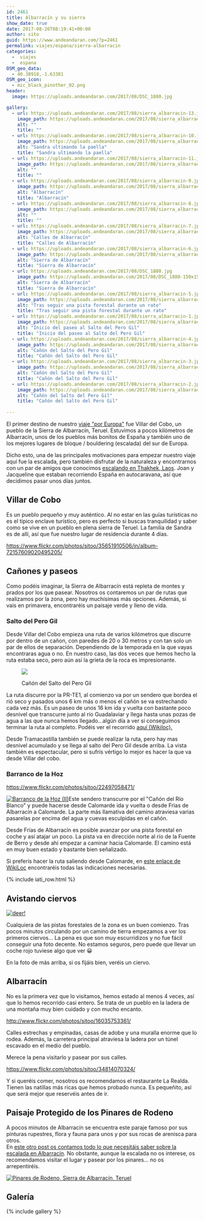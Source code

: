```yaml
---
id: 2461
title: Albarracín y su sierra
show_date: true
date: 2017-08-26T08:19:41+00:00
author: sito
guid: https://www.andeandaran.com/?p=2461
permalink: viajes/espana/sierra-albarracin
categories:
  -  viajes
  -  espana
OSM_geo_data:
  - 40.38918,-1.63381
OSM_geo_icon:
  - mic_black_pinother_02.png
header:
  image: https://uploads.andeandaran.com/2017/08/DSC_1880.jpg

gallery:
  - url: https://uploads.andeandaran.com/2017/08/sierra_albarracin-13.jpg
    image_path: https://uploads.andeandaran.com/2017/08/sierra_albarracin-13-150x150.jpg
    alt: ""
    title: ""
  - url: https://uploads.andeandaran.com/2017/08/sierra_albarracin-10.jpg
    image_path: https://uploads.andeandaran.com/2017/08/sierra_albarracin-10-150x150.jpg
    alt: "Sandra ultimando la paella"
    title: "Sandra ultimando la paella"
  - url: https://uploads.andeandaran.com/2017/08/sierra_albarracin-11.jpg
    image_path: https://uploads.andeandaran.com/2017/08/sierra_albarracin-11-150x150.jpg
    alt: ""
    title: ""
  - url: https://uploads.andeandaran.com/2017/08/sierra_albarracin-9.jpg
    image_path: https://uploads.andeandaran.com/2017/08/sierra_albarracin-9-150x150.jpg
    alt: "Albarracín"
    title: "Albarracín"
  - url: https://uploads.andeandaran.com/2017/08/sierra_albarracin-8.jpg
    image_path: https://uploads.andeandaran.com/2017/08/sierra_albarracin-8-150x150.jpg
    alt: ""
    title: ""
  - url: https://uploads.andeandaran.com/2017/08/sierra_albarracin-7.jpg
    image_path: https://uploads.andeandaran.com/2017/08/sierra_albarracin-7-150x150.jpg
    alt: "Calles de Albarracín"
    title: "Calles de Albarracín"
  - url: https://uploads.andeandaran.com/2017/08/sierra_albarracin-6.jpg
    image_path: https://uploads.andeandaran.com/2017/08/sierra_albarracin-7-150x150.jpg
    alt: "Sierra de Albarracín"
    title: "Sierra de Albarracín"
  - url: https://uploads.andeandaran.com/2017/08/DSC_1880.jpg
    image_path: https://uploads.andeandaran.com/2017/08/DSC_1880-150x150.jpg
    alt: "Sierra de Albarracín"
    title: "Sierra de Albarracín"
  - url: https://uploads.andeandaran.com/2017/08/sierra_albarracin-5.jpg
    image_path: https://uploads.andeandaran.com/2017/08/sierra_albarracin-5-150x150.jpg
    alt: "Tras seguir una pista forestal durante un rato"
    title: "Tras seguir una pista forestal durante un rato"
  - url: https://uploads.andeandaran.com/2017/08/sierra_albarracin-1.jpg
    image_path: https://uploads.andeandaran.com/2017/08/sierra_albarracin-1-150x150.jpg
    alt: "Inicio del paseo al Salto del Pero Gil"
    title: "Inicio del paseo al Salto del Pero Gil"
  - url: https://uploads.andeandaran.com/2017/08/sierra_albarracin-4.jpg
    image_path: https://uploads.andeandaran.com/2017/08/sierra_albarracin-4-150x150.jpg
    alt: "Cañón del Salto del Pero Gil"
    title: "Cañón del Salto del Pero Gil"
  - url: https://uploads.andeandaran.com/2017/08/sierra_albarracin-3.jpg
    image_path: https://uploads.andeandaran.com/2017/08/sierra_albarracin-3-150x150.jpg
    alt: "Cañón del Salto del Pero Gil"
    title: "Cañón del Salto del Pero Gil"
  - url: https://uploads.andeandaran.com/2017/08/sierra_albarracin-2.jpg
    image_path: https://uploads.andeandaran.com/2017/08/sierra_albarracin-2-150x150.jpg
    alt: "Cañón del Salto del Pero Gil"
    title: "Cañón del Salto del Pero Gil"
      
---
```


El primer destino de nuestro <a href="https://www.andeandaran.com/viajes/ruta-coche-espana-francia-italia/">viaje "por Europa"</a> fue Villar del Cobo, un pueblo de la Sierra de Albarracín, Teruel. Estuvimos a pocos kilómetros de Albarracín, unos de los pueblos más bonitos de España y también uno de los mejores lugares de bloque / bouldering (escalada) del sur de Europa.


Dicho esto, una de las principales motivaciones para empezar nuestro viaje aquí fue la escalada, pero también disfrutar de la naturaleza y encontrarnos con un par de amigos que conocimos <a href="https://www.andeandaran.com/viajes/laos/escalada-thakhek/">escalando en Thakhek, Laos</a>. Joan y Jacqueline que estaban recorriendo España en autocaravana, así que decidimos pasar unos días juntos.


## Villar de Cobo

Es un pueblo pequeño y muy auténtico. Al no estar en las guías turísticas no es el típico enclave turístico, pero es perfecto si buscas tranquilidad y saber como se vive en un pueblo en plena sierra de Teruel. La familia de Sandra es de allí, así que fue nuestro lugar de residencia durante 4 días.


https://www.flickr.com/photos/sitoo/35651910506/in/album-72157609020495205/

## Cañones y paseos


Como podéis imaginar, la Sierra de Albarracín está repleta de montes y prados por los que pasear. Nosotros os contaremos un par de rutas que realizamos por la zona, pero hay muchísimas más opciones. Además, si vais en primavera, encontraréis un paisaje verde y lleno de vida.

### Salto del Pero Gil


Desde Villar del Cobo empieza una ruta de varios kilómetros que discurre por dentro de un cañon, con paredes de 20 o 30 metros y con tan solo un par de ellos de separación. Dependiendo de la temporada en la que vayas encontraras agua o no. En nuestro caso, las dos veces que hemos hecho la ruta estaba seco, pero aún así la grieta de la roca es impresionante.
<figure>

<img loading="lazy"  class="size-large wp-image-2488" src="https://uploads.andeandaran.com/2017/08/sierra_albarracin-4.jpg" /> <figcaption class="wp-caption-text">Cañón del Salto del Pero Gil</figcaption></figure> 


La ruta discurre por la PR-TE1, al comienzo va por un sendero que bordea el rió seco y pasados unos 6 km más o menos el cañón se va estrechando cada vez más. Es un paseo de unos 16 km ida y vuelta con bastante poco desnivel que transcurre junto al río Guadalaviar y llega hasta unas pozas de agua a las que nunca hemos llegado...algún día a ver si conseguimos terminar la ruta al completo. Podéis ver el recorrido <a href="https://es.wikiloc.com/wikiloc/view.do?id=14565412" target="_blank" rel="noopener">aquí (Wikiloc).</a>


Desde Tramacastilla también se puede realizar la ruta, pero hay mas desnivel acumulado y se llega al salto del Pero Gil desde arriba. La vista también es espectacular, pero si sufrís vértigo lo mejor es hacer la que va desde Villar del cobo.

### Barranco de la Hoz


https://www.flickr.com/photos/sitoo/22497058471/


<a title="Barranco de la Hoz (II)" href="https://www.flickr.com/photos/sitoo/21890693024/in/album-72157609020495205/" data-flickr-embed="true"><img loading="lazy"   src="https://farm6.staticflickr.com/5724/21890693024_c917786f69.jpg" alt="Barranco de la Hoz (II)"  /></a>Este sendero transcurre por el "Cañón del Río Blanco" y puede hacerse desde Calomarde ida y vuelta o desde Frias de Albarracín a Calomarde. La parte más llamativa del camino atraviesa varias pasarelas por encima del agua y cuevas esculpidas en el cañón.

Desde Frías de Albarracín es posible  avanzar por una pista forestal en coche y así atajar un poco. La pista va en dirección norte al río de la Fuente de Berro y desde ahí empezar a caminar hacia Calomarde. El camino está en muy buen estado y bastante bien señalizado.


Si preferís hacer la ruta saliendo desde Calomarde, en [este enlace de WikiLoc](https://es.wikiloc.com/wikiloc/view.do?id=11178719) encontraréis todas las indicaciones necesarias.

{% include iati_row.html %}

## Avistando ciervos


[<img loading="lazy"  src="https://live.staticflickr.com/4257/35486193812_54de67c2de_c.jpg" alt="deer!"  />](https://www.flickr.com/photos/sitoo/35486193812/)


  Cualquiera de las pistas forestales de la zona es un buen comienzo. Tras pocos minutos circulando por un camino de tierra empezamos a ver  los primeros ciervos... La pena es que son muy escurridizos y no fue fácil conseguir una foto decente. No estamos seguros, pero puede que llevar un coche rojo tuviese algo que ver 😀


En la foto de más arriba, si os fijáis bien, veréis un ciervo.

## Albarracín



  No es la primera vez que lo visitamos, hemos estado al menos 4 veces, así que lo hemos recorrido casi entero. Se trata de un pueblo en la ladera de una montaña muy bien cuidado y con mucho encanto.


http://www.flickr.com/photos/sitoo/16035753361/


  Calles estrechas y empinadas, casas de adobe y una muralla enorme que lo rodea. Además, la carretera principal atraviesa la ladera por un túnel escavado en el medio del pueblo.



  Merece la pena visitarlo y pasear por sus calles.


https://www.flickr.com/photos/sitoo/34814070324/


  Y si queréis comer, nosotros os recomendamos el restaurante La Realda. Tienen las natillas más ricas que hemos probado nunca. Es pequeñito, así que será mejor que reservéis antes de ir.


## Paisaje Protegido de los Pinares de Rodeno

A pocos minutos de Albarracín se encuentra este paraje famoso por sus pinturas rupestres, flora y fauna para unos y por sus rocas de arenisca para otros.  
En [este otro post os contamos todo lo que necesitáis saber sobre la escalada en Albarracín](https://www.andeandaran.com/deporte/escalada-albarracin/). No obstante, aunque la escalada no os interese, os recomendamos visitar el lugar y pasear por los pinares... no os arrepentiréis.

[<img loading="lazy"  src="https://live.staticflickr.com/4333/36684513655_9b4634479d_c.jpg" alt="Pinares de Rodeno, Sierra de Albarracín, Teruel"  />](https://www.flickr.com/photos/sitoo/36684513655/)

## Galería

{% include gallery %}
